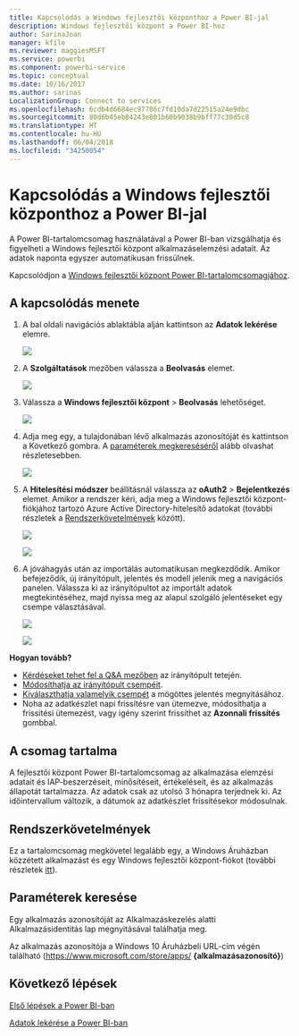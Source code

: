 ```yaml
---
title: Kapcsolódás a Windows fejlesztői központhoz a Power BI-jal
description: Windows fejlesztői központ a Power BI-hoz
author: SarinaJoan
manager: kfile
ms.reviewer: maggiesMSFT
ms.service: powerbi
ms.component: powerbi-service
ms.topic: conceptual
ms.date: 10/16/2017
ms.author: sarinas
LocalizationGroup: Connect to services
ms.openlocfilehash: 6cdb4d6684ec97786c7fd10da7d22515a24e9dbc
ms.sourcegitcommit: 80d6b45eb84243e801b60b9038b9bff77c30d5c8
ms.translationtype: HT
ms.contentlocale: hu-HU
ms.lasthandoff: 06/04/2018
ms.locfileid: "34250054"
---
```

# <a name="connect-to-windows-dev-center-with-power-bi"></a>Kapcsolódás a Windows fejlesztői központhoz a Power BI-jal
A Power BI-tartalomcsomag használatával a Power BI-ban vizsgálhatja és figyelheti a Windows fejlesztői központ alkalmazáselemzési adatait. Az adatok naponta egyszer automatikusan frissülnek.

Kapcsolódjon a [Windows fejlesztői központ Power BI-tartalomcsomagjához](https://app.powerbi.com/getdata/services/devcenter).

## <a name="how-to-connect"></a>A kapcsolódás menete
1. A bal oldali navigációs ablaktábla alján kattintson az **Adatok lekérése** elemre.
   
   ![](media/service-connect-to-windows-dev-center/getdata.png)
2. A **Szolgáltatások** mezőben válassza a **Beolvasás** elemet.
   
   ![](media/service-connect-to-windows-dev-center/services.png)
3. Válassza a **Windows fejlesztői központ** \> **Beolvasás** lehetőséget.
   
   ![](media/service-connect-to-windows-dev-center/windowsdev.png)
4. Adja meg egy, a tulajdonában lévő alkalmazás azonosítóját és kattintson a Következő gombra. A [paraméterek megkereséséről](#FindingParams) alább olvashat részletesebben.
   
   ![](media/service-connect-to-windows-dev-center/params.png)
5. A **Hitelesítési módszer** beállításnál válassza az **oAuth2** \> **Bejelentkezés** elemet. Amikor a rendszer kéri, adja meg a Windows fejlesztői központ-fiókjához tartozó Azure Active Directory-hitelesítő adatokat (további részletek a [Rendszerkövetelmények](#Requirements) között).
   
    ![](media/service-connect-to-windows-dev-center/creds.png)
   
    ![](media/service-connect-to-windows-dev-center/creds2.png)
6. A jóváhagyás után az importálás automatikusan megkezdődik. Amikor befejeződik, új irányítópult, jelentés és modell jelenik meg a navigációs panelen. Válassza ki az irányítópultot az importált adatok megtekintéséhez, majd nyissa meg az alapul szolgáló jelentéseket egy csempe választásával.
   
    ![](media/service-connect-to-windows-dev-center/dashboard.png)
   
    ![](media/service-connect-to-windows-dev-center/report.png)

**Hogyan tovább?**

* [Kérdéseket tehet fel a Q&A mezőben](power-bi-q-and-a.md) az irányítópult tetején.
* [Módosíthatja az irányítópult csempéit](service-dashboard-edit-tile.md).
* [Kiválaszthatja valamelyik csempét](service-dashboard-tiles.md) a mögöttes jelentés megnyitásához.
* Noha az adatkészlet napi frissítésre van ütemezve, módosíthatja a frissítési ütemezést, vagy igény szerint frissíthet az **Azonnali frissítés** gombbal.

## <a name="whats-included"></a>A csomag tartalma
A fejlesztői központ Power BI-tartalomcsomag az alkalmazása elemzési adatait és IAP-beszerzéseit, minősítéseit, értékeléseit, és az alkalmazás állapotát tartalmazza. Az adatok csak az utolsó 3 hónapra terjednek ki. Az időintervallum változik, a dátumok az adatkészlet frissítésekor módosulnak.

<a name="Requirements"></a>

## <a name="system-requirements"></a>Rendszerkövetelmények
Ez a tartalomcsomag megkövetel legalább egy, a Windows Áruházban közzétett alkalmazást és egy Windows fejlesztői központ-fiókot (további részletek [itt](https://msdn.microsoft.com/windows/uwp/publish/manage-account-users)).

<a name="FindingParams"></a>

## <a name="finding-parameters"></a>Paraméterek keresése
Egy alkalmazás azonosítóját az Alkalmazáskezelés alatti Alkalmazásidentitás lap megnyitásával találhatja meg.

Az alkalmazás azonosítója a Windows 10 Áruházbeli URL-cím végén található (https://www.microsoft.com/store/apps/ **{alkalmazásazonosító}**)

## <a name="next-steps"></a>Következő lépések
[Első lépések a Power BI-ban](service-get-started.md)

[Adatok lekérése a Power BI-ban](service-get-data.md)

